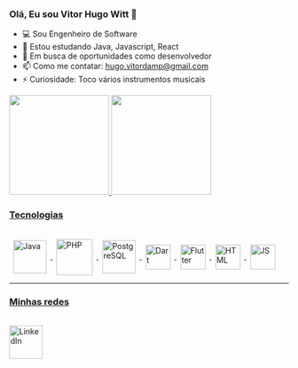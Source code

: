 ### Olá, Eu sou Vitor Hugo Witt 👋

<!--

- 🔭 I’m currently working on ...
- 🤔 I’m looking for help with ...
- 💬 Ask me about ...
- 😄 Pronouns: ...
-->
- 💻 Sou Engenheiro de Software
- 🌱 Estou estudando Java, Javascript, React
- 💼 Em busca de oportunidades como desenvolvedor
- 📫 Como me contatar: hugo.vitordamp@gmail.com
- ⚡ Curiosidade: Toco vários instrumentos musicais

<div>
  <a href="https://github.com/WittVitorHugo">
  <img height="180em" src="https://github-readme-stats.vercel.app/api?username=WittVitorHugo&show_icons=true&theme=aura&include_all_commits=true&count_private=true"/>
  <img height="180em" src="https://github-readme-stats.vercel.app/api/top-langs/?username=WittVitorHugo&layout=compact&langs_count=7&theme=aura"/>
</div>
<h3>Tecnologias</h3>
<div style="display: inline_block"><br>
  <img align="center" alt="Java" height="60" width="60" hspace="7" src="https://cdn.jsdelivr.net/gh/devicons/devicon/icons/java/java-original.svg">
  <img align="center" alt="PHP" height="65" width="65" hspace="7" src="https://cdn.jsdelivr.net/gh/devicons/devicon/icons/php/php-plain.svg">
  <img align="center" alt="PostgreSQL" height="60" width="60" hspace="7" src="https://cdn.jsdelivr.net/gh/devicons/devicon/icons/postgresql/postgresql-original.svg">
  <img align="center" alt="Dart" height="45" width="45" hspace="7" src="https://cdn.jsdelivr.net/gh/devicons/devicon/icons/dart/dart-plain.svg">
  <img align="center" alt="Flutter" height="45" width="45" hspace="7" src="https://cdn.jsdelivr.net/gh/devicons/devicon/icons/flutter/flutter-plain.svg">
  <img align="center" alt="HTML" height="45" width="45" hspace="7" src="https://cdn.jsdelivr.net/gh/devicons/devicon/icons/html5/html5-plain.svg">
  <img align="center" alt="JS" height="45" width="45" hspace="7" src="https://cdn.jsdelivr.net/gh/devicons/devicon/icons/javascript/javascript-plain.svg">
</div>
<hr>
<h3>Minhas redes</h3>
<br>
<div>
  <a href="https://www.linkedin.com/in/vitor-hugo-w-4ba974116/">
    <img align="center" alt="LinkedIn" height="60" width="60" src="https://cdn.jsdelivr.net/gh/devicons/devicon/icons/linkedin/linkedin-original.svg">
</div>

